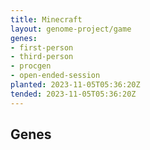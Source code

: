 ```yaml
---
title: Minecraft
layout: genome-project/game
genes:
- first-person
- third-person
- procgen
- open-ended-session
planted: 2023-11-05T05:36:20Z
tended: 2023-11-05T05:36:20Z
---
```


## Genes
